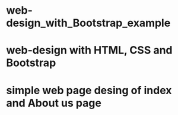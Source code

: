 # web-design_with_Bootstrap_example
# web-design with HTML, CSS and Bootstrap
# simple web page desing of index and About us page
